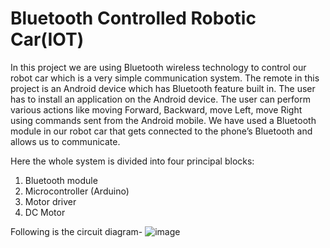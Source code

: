 # Bluetooth Controlled Robotic Car(IOT)

In this project we are using Bluetooth wireless technology to control our robot car which is a very simple communication system. The remote in this project is an Android device which has Bluetooth feature built in. 
The user has to install an application on the Android device. The user can perform various actions like moving Forward, Backward, move Left, move Right using commands sent from the Android mobile. We have used a Bluetooth module in our robot car that gets connected to the phone’s Bluetooth and allows us to communicate.

Here the whole system is divided into four principal blocks:
1.	Bluetooth module
2.	Microcontroller (Arduino)
3.	Motor driver
4.	DC Motor


Following is the circuit diagram-
![image](https://user-images.githubusercontent.com/76570343/115854639-13b28800-a448-11eb-8fd7-46328dcebd35.png)



